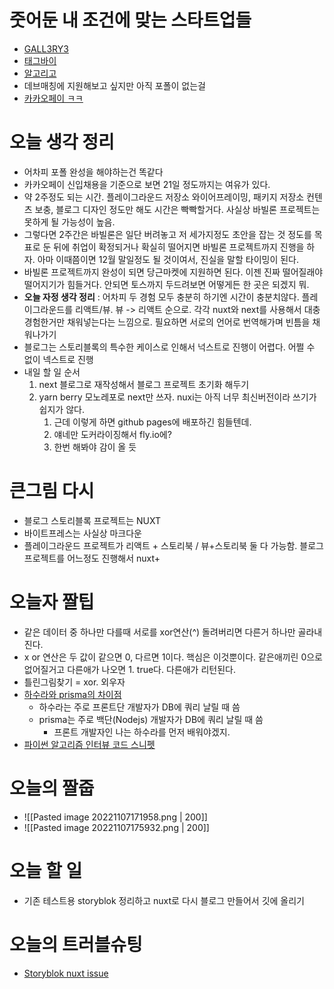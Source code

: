 # 줏어둔 내 조건에 맞는 스타트업들
- [GALL3RY3](https://career.programmers.co.kr/job_positions/14920)
- [태그바이](https://career.programmers.co.kr/job_positions/14977)
- [알고리고](https://career.programmers.co.kr/job_positions/14822)
- 데브매칭에 지원해보고 싶지만 아직 포폴이 없는걸
- [카카오페이 ㅋㅋ](https://kakaopay.recruiter.co.kr/app/jobnotice/view?systemKindCode=MRS2&jobnoticeSn=120664)

# 오늘 생각 정리
- 어차피 포폴 완성을 해야하는건 똑같다
- 카카오페이 신입채용을 기준으로 보면 21일 정도까지는 여유가 있다.
- 약 2주정도 되는 시간. 플레이그라운드 저장소 와이어프레이밍, 패키지 저장소 컨텐츠 보충, 블로그 디자인 정도만 해도 시간은 빡빡할거다. 사실상 바빌론 프로젝트는 못하게 될 가능성이 높음.
- 그렇다면 2주간은 바빌론은 일단 버려놓고 저 세가지정도 초안을 잡는 것 정도를 목표로 둔 뒤에 취업이 확정되거나 확실히 떨어지면 바빌론 프로젝트까지 진행을 하자. 아마 이때쯤이면 12월 말일정도 될 것이여서, 진실을 말할 타이밍이 된다.
- 바빌론 프로젝트까지 완성이 되면 당근마켓에 지원하면 된다. 이젠 진짜 떨어질래야 떨어지기가 힘들거다. 안되면 토스까지 두드려보면 어떻게든 한 곳은 되겠지 뭐.
- __오늘 자정 생각 정리__ : 어차피 두 경험 모두 충분히 하기엔 시간이 충분치않다. 플레이그라운드를 리액트/뷰. 뷰 -> 리액트 순으로. 각각 nuxt와 next를 사용해서 대충 경험한거만 채워넣는다는 느낌으로. 필요하면 서로의 언어로 번역해가며 빈틈을 채워나가기
- 블로그는 스토리블록의 특수한 케이스로 인해서 넉스트로 진행이 어렵다. 어쩔 수 없이 넥스트로 진행
- 내일 할 일 순서
	1. next 블로그로 재작성해서 블로그 프로젝트 초기화 해두기
	2. yarn berry 모노레포로 next만 쓰자. nuxi는 아직 너무 최신버전이라 쓰기가 쉽지가 않다.
		1. 근데 이렇게 하면 github pages에 배포하긴 힘들텐데.
		2. 얘네만 도커라이징해서 fly.io에?
		3. 한번 해봐야 감이 올 듯

# 큰그림 다시
- 블로그 스토리블록 프로젝트는 NUXT
- 바이트프레스는 사실상 마크다운
- 플레이그라운드 프로젝트가 리액트 + 스토리북 / 뷰+스토리북 둘 다 가능함. 블로그 프로젝트를 어느정도 진행해서 nuxt+

# 오늘자 짤팁
- 같은 데이터 중 하나만 다를때 서로를 xor연산(^) 돌려버리면 다른거 하나만 골라내진다.
- x or 연산은 두 값이 같으면 0, 다르면 1이다. 핵심은 이것뿐이다. 같은애끼린 0으로 없어질거고 다른애가 나오면 1. true다. 다른애가 리턴된다.
- 틀린그림찾기 = xor. 외우자
- [하수라와 prisma의 차이점](https://news.ycombinator.com/item?id=23467276)
	- 하수라는 주로 프론트단 개발자가 DB에 쿼리 날릴 때 씀
	- prisma는 주로 백단(Nodejs) 개발자가 DB에 쿼리 날릴 때 씀
		- 프론트 개발자인 나는 하수라를 먼저 배워야겠지.
- [파이썬 알고리즘 인터뷰 코드 스니펫](https://github.com/onlybooks/algorithm-interview)
# 오늘의 짤줍
- ![[Pasted image 20221107171958.png | 200]]
- ![[Pasted image 20221107175932.png | 200]]

# 오늘 할 일
- 기존 테스트용 storyblok 정리하고 nuxt로 다시 블로그 만들어서 깃에 올리기

# 오늘의 트러블슈팅
- [Storyblok nuxt issue](https://github.com/storyblok/storyblok-nuxt/issues/210)
